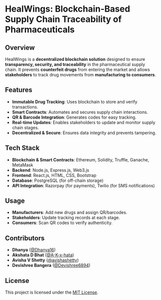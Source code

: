 # HealWings: Blockchain-Based Supply Chain Traceability of Pharmaceuticals

## Overview
HealWings is a **decentralized blockchain solution** designed to ensure **transparency, security, and traceability** in the pharmaceutical supply chain. It prevents **counterfeit drugs** from entering the market and allows **stakeholders** to track drug movements from **manufacturing to consumers**.

## Features
- **Immutable Drug Tracking**: Uses blockchain to store and verify transactions.
- **Smart Contracts**: Automates and secures supply chain interactions.
- **QR & Barcode Integration**: Generates codes for easy tracking.
- **Real-time Updates**: Enables stakeholders to update and monitor supply chain stages.
- **Decentralized & Secure**: Ensures data integrity and prevents tampering.

## Tech Stack
- **Blockchain & Smart Contracts**: Ethereum, Solidity, Truffle, Ganache, MetaMask
- **Backend**: Node.js, Express.js, Web3.js
- **Frontend**: React.js, HTML, CSS, Bootstrap
- **Database**: PostgreSQL (for off-chain storage)
- **API Integration**: Razorpay (for payments), Twilio (for SMS notifications)

## Usage
- **Manufacturers**: Add new drugs and assign QR/barcodes.
- **Stakeholders**: Update tracking records at each stage.
- **Consumers**: Scan QR codes to verify authenticity.

## Contributors
- **Dhanya** ([@Dhanya16](https://github.com/Dhanya16))
- **Akshata D Bhat** ([@A-K-x-hata](https://github.com/A-K-x-hata))
- **Avisha V Shetty** ([@avishashetty](https://github.com/avishashetty))
- **Devishree Bangera** ([@Devishree6894](https://github.com/Devishree6894))

## License
This project is licensed under the [MIT License](LICENSE).
